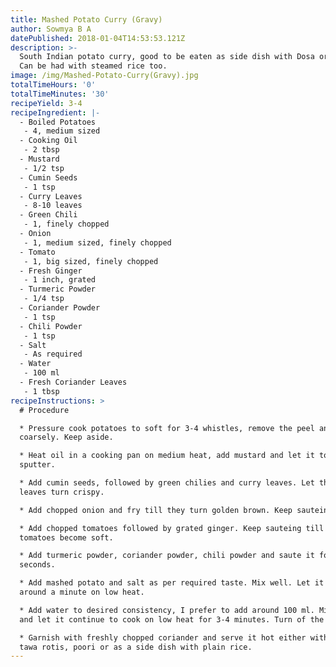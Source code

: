 ```yaml
---
title: Mashed Potato Curry (Gravy)
author: Sowmya B A
datePublished: 2018-01-04T14:53:53.121Z
description: >-
  South Indian potato curry, good to be eaten as side dish with Dosa or Poori.
  Can be had with steamed rice too. 
image: /img/Mashed-Potato-Curry(Gravy).jpg
totalTimeHours: '0'
totalTimeMinutes: '30'
recipeYield: 3-4
recipeIngredient: |-
  - Boiled Potatoes
   - 4, medium sized
  - Cooking Oil
   - 2 tbsp
  - Mustard
   - 1/2 tsp
  - Cumin Seeds
   - 1 tsp
  - Curry Leaves
   - 8-10 leaves
  - Green Chili
   - 1, finely chopped
  - Onion
   - 1, medium sized, finely chopped
  - Tomato
   - 1, big sized, finely chopped
  - Fresh Ginger
   - 1 inch, grated
  - Turmeric Powder
   - 1/4 tsp
  - Coriander Powder
   - 1 tsp
  - Chili Powder
   - 1 tsp
  - Salt
   - As required
  - Water
   - 100 ml
  - Fresh Coriander Leaves
   - 1 tbsp
recipeInstructions: >
  # Procedure

  * Pressure cook potatoes to soft for 3-4 whistles, remove the peel and mash it
  coarsely. Keep aside.

  * Heat oil in a cooking pan on medium heat, add mustard and let it to
  sputter. 

  * Add cumin seeds, followed by green chilies and curry leaves. Let the curry
  leaves turn crispy.

  * Add chopped onion and fry till they turn golden brown. Keep sauteing.

  * Add chopped tomatoes followed by grated ginger. Keep sauteing till the
  tomatoes become soft.

  * Add turmeric powder, coriander powder, chili powder and saute it for 30
  seconds.

  * Add mashed potato and salt as per required taste. Mix well. Let it roast for
  around a minute on low heat. 

  * Add water to desired consistency, I prefer to add around 100 ml. Mix well
  and let it continue to cook on low heat for 3-4 minutes. Turn of the heat.

  * Garnish with freshly chopped coriander and serve it hot either with dosa,
  tawa rotis, poori or as a side dish with plain rice.
---
```


